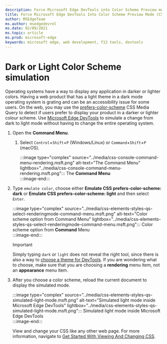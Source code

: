 ```yaml
---
description: Force Microsoft Edge DevTools into Color Scheme Preview mode.
title: Force Microsoft Edge DevTools Into Color Scheme Preview Mode (CSS Prefers Color Scheme)
author: MSEdgeTeam
ms.author: msedgedevrel
ms.date: 02/09/2021
ms.topic: article
ms.prod: microsoft-edge
keywords: microsoft edge, web development, f12 tools, devtools
---
```

# Dark or Light Color Scheme simulation  

Operating systems have a way to display any application in darker or lighter colors.  Having a web product that has a light theme in a dark mode operating system is grating and can be an accessibility issue for some users.  On the web, you may use the [prefers-color-scheme][MDNPrefersColorScheme] CSS Media Query to detect if users prefer to display your product in a darker or lighter colour scheme.  Use [Microsoft Edge DevTools][DevtoolsIndex] to simulate a change from dark to light mode without having to change the entire operating system.  

1.  Open the **Command Menu**.  
    1.  Select `Control`+`Shift`+`P` \(Windows/Linux\) or `Command`+`Shift`+`P` \(macOS\).  
        
        :::image type="complex" source="../media/css-console-command-menu-rendering.msft.png" alt-text="The Command Menu" lightbox="../media/css-console-command-menu-rendering.msft.png":::
           The **Command Menu**  
        :::image-end:::  
        
1.  Type `emulate color`, choose either **Emulate CSS prefers-color-scheme: dark** or **Emulate CSS prefers-color-scheme: light** and then select `Enter`.  
    
    :::image type="complex" source="../media/css-elements-styles-qs-select-renderingmode-command-menu.msft.png" alt-text="Color scheme option from Command Menu" lightbox="../media/css-elements-styles-qs-select-renderingmode-command-menu.msft.png":::
       Color scheme option from **Command** Menu  
    :::image-end:::  
    
    > [!IMPORTANT]
    > Simply typing `dark` or `light` does not reveal the right tool, since there is also a way to [choose a theme for DevTools][DevtoolsCustomizeDarkTheme].  If you are wondering what to choose, make sure that you are choosing a **rendering** menu item, not an **appearance** menu item.  

1.  After you choose a color scheme, reload the current document to display the simulated mode.  
    
    :::image type="complex" source="../media/css-elements-styles-qs-simulated-light-mode.msft.png" alt-text="Simulated light mode inside Microsoft Edge DevTools" lightbox="../media/css-elements-styles-qs-simulated-light-mode.msft.png":::
       Simulated light mode inside Microsoft Edge DevTools  
    :::image-end:::  
    
    View and change your CSS like any other web page.  For more information, navigate to [Get Started With Viewing And Changing CSS][DevtoolsCssIndex].  

<!-- links -->  

[DevtoolsIndex]: ../index.md "Microsoft Edge (Chromium) Developer Tools | Microsoft Docs"  
[DevtoolsCustomizeDarkTheme]: ../customize/dark-theme.md "Enable Dark Theme In Microsoft Edge DevTools | Microsoft Docs"
[DevtoolsCssIndex]: ../css/index.md "Get Started With Viewing And Changing CSS | Microsoft Docs"  

[MDNPrefersColorScheme]: https://developer.mozilla.org/docs/Web/CSS/@media/prefers-color-scheme "prefers-color-scheme | MDN"  
